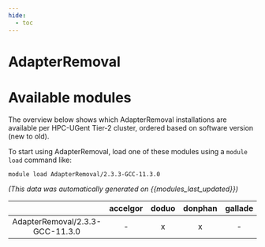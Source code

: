 ```yaml
---
hide:
  - toc
---
```


AdapterRemoval
==============

# Available modules


The overview below shows which AdapterRemoval installations are available per HPC-UGent Tier-2 cluster, ordered based on software version (new to old).

To start using AdapterRemoval, load one of these modules using a `module load` command like:

```shell
module load AdapterRemoval/2.3.3-GCC-11.3.0
```

*(This data was automatically generated on {{modules_last_updated}})*  

| |accelgor|doduo|donphan|gallade|joltik|shinx|
| :---: | :---: | :---: | :---: | :---: | :---: | :---: |
|AdapterRemoval/2.3.3-GCC-11.3.0|-|x|x|-|-|-|
